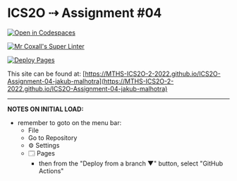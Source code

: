 # ICS2O ⇢ Assignment #04

[![Open in Codespaces](https://classroom.github.com/assets/launch-codespace-7f7980b617ed060a017424585567c406b6ee15c891e84e1186181d67ecf80aa0.svg)](https://classroom.github.com/open-in-codespaces?assignment_repo_id=10948988)

[![Mr Coxall's Super Linter](https://github.com/MTHS-ICS2O-2-2022/ICS2O-Assignment-04-jakub-malhotra/workflows/Mr%20Coxall's%20Super%20Linter/badge.svg)](https://github.com/MTHS-ICS2O-2-2022/ICS2O-Assignment-04-jakub-malhotra/actions)

[![Deploy Pages](https://github.com/MTHS-ICS2O-2-2022/ICS2O-Assignment-04-jakub-malhotra/workflows/Deploy%20Pages/badge.svg)](https://github.com/MTHS-ICS2O-2-2022/ICS2O-Assignment-04-jakub-malhotra/actions)

This site can be found at: [https://MTHS-ICS2O-2-2022.github.io/ICS2O-Assignment-04-jakub-malhotra](https://MTHS-ICS2O-2-2022.github.io/ICS2O-Assignment-04-jakub-malhotra)

---

**NOTES ON INITIAL LOAD:**
- remember to goto on the menu bar:
  - File
  - Go to Repository
  - ⚙ Settings
  - 🗔 Pages
    - then from the "Deploy from a branch ▼" button, select "GitHub Actions"
